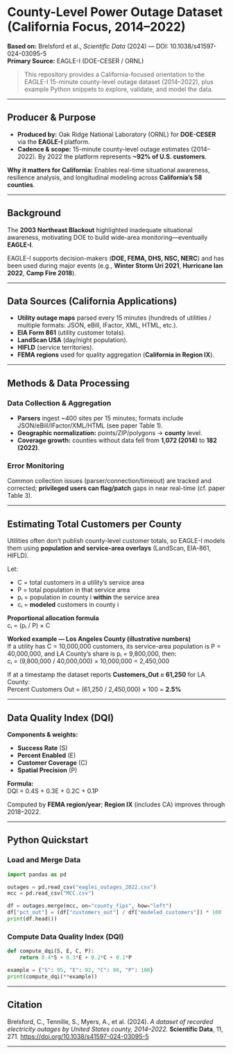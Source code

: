 # County-Level Power Outage Dataset (California Focus, 2014–2022)

**Based on:** Brelsford et al., *Scientific Data* (2024) — DOI: 10.1038/s41597-024-03095-5  
**Primary Source:** EAGLE-I (DOE-CESER / ORNL)

> This repository provides a California-focused orientation to the EAGLE-I 15-minute county-level outage dataset (2014–2022), plus example Python snippets to explore, validate, and model the data.

---

## Producer & Purpose

- **Produced by:** Oak Ridge National Laboratory (ORNL) for **DOE-CESER** via the **EAGLE-I** platform.  
- **Cadence & scope:** 15-minute county-level outage estimates (2014–2022). By 2022 the platform represents **~92% of U.S. customers**.

**Why it matters for California:** Enables real-time situational awareness, resilience analysis, and longitudinal modeling across **California’s 58 counties**.

---

## Background

The **2003 Northeast Blackout** highlighted inadequate situational awareness, motivating DOE to build wide-area monitoring—eventually **EAGLE-I**.

EAGLE-I supports decision-makers (**DOE, FEMA, DHS, NSC, NERC**) and has been used during major events (e.g., **Winter Storm Uri 2021**, **Hurricane Ian 2022**, **Camp Fire 2018**).

---

## Data Sources (California Applications)

- **Utility outage maps** parsed every 15 minutes (hundreds of utilities / multiple formats: JSON, eBill, IFactor, XML, HTML, etc.).  
- **EIA Form 861** (utility customer totals).  
- **LandScan USA** (day/night population).  
- **HIFLD** (service territories).  
- **FEMA regions** used for quality aggregation (**California in Region IX**).

---

## Methods & Data Processing

### Data Collection & Aggregation
- **Parsers** ingest ~400 sites per 15 minutes; formats include JSON/eBill/IFactor/XML/HTML (see paper Table 1).
- **Geographic normalization:** points/ZIP/polygons → **county** level.
- **Coverage growth:** counties without data fell from **1,072 (2014)** to **182 (2022)**.

### Error Monitoring
Common collection issues (parser/connection/timeout) are tracked and corrected; **privileged users can flag/patch** gaps in near real-time (cf. paper Table 3).

---

## Estimating Total Customers per County

Utilities often don’t publish county-level customer totals, so EAGLE-I models them using **population and service-area overlays** (LandScan, EIA-861, HIFLD).

Let:

- C = total customers in a utility’s service area  
- P = total population in that service area  
- pᵢ = population in county i **within** the service area  
- cᵢ = **modeled** customers in county i

**Proportional allocation formula**  
cᵢ = (pᵢ / P) × C

**Worked example — Los Angeles County (illustrative numbers)**  
If a utility has C = 10,000,000 customers, its service-area population is P = 40,000,000, and LA County’s share is pᵢ = 9,800,000, then:  
cᵢ = (9,800,000 / 40,000,000) × 10,000,000 = 2,450,000

If at a timestamp the dataset reports **Customers_Out = 61,250** for LA County:  
Percent Customers Out = (61,250 / 2,450,000) × 100 = **2.5%**

---

## Data Quality Index (DQI)

**Components & weights:**

- **Success Rate** (S)  
- **Percent Enabled** (E)  
- **Customer Coverage** (C)  
- **Spatial Precision** (P)

**Formula:**  
DQI = 0.4S + 0.3E + 0.2C + 0.1P

Computed by **FEMA region/year**; **Region IX** (includes CA) improves through 2018–2022.

---

## Python Quickstart

### Load and Merge Data

```python
import pandas as pd

outages = pd.read_csv("eaglei_outages_2022.csv")
mcc = pd.read_csv("MCC.csv")

df = outages.merge(mcc, on="county_fips", how="left")
df["pct_out"] = (df["customers_out"] / df["modeled_customers"]) * 100
print(df.head())
```

### Compute Data Quality Index (DQI)

```python
def compute_dqi(S, E, C, P):
    return 0.4*S + 0.3*E + 0.2*C + 0.1*P

example = {"S": 95, "E": 92, "C": 90, "P": 100}
print(compute_dqi(**example))
```

---

## Citation

Brelsford, C., Tennille, S., Myers, A., et al. (2024). *A dataset of recorded electricity outages by United States county, 2014–2022.* **Scientific Data**, 11, 271. https://doi.org/10.1038/s41597-024-03095-5

---
